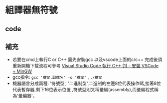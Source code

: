 # 組譯器無符號
## code

## 補充
* 若要在cmd上執行C or C++ 需先安裝gcc 以及vscode上面的c/c++ 完成後須重新開機下載流程可參考 [Visual Studio Code 執行 C++ (1) - 安裝 VSCode + MinGW](https://ithelp.ithome.com.tw/articles/10190235)
* gcc指令: ``` gcc '檔案.副檔名' -o '檔案' ``` , ```./檔案```
* 機器語言分成兩種: '符號型', '二進制型',二進制的左邊8位代表操作碼,接著8位代表暫存器,剩下16位表示位置 ,符號型則又稱彙編(assembly),而彙編程式稱為'彙編器'。

